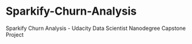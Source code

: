 # Sparkify-Churn-Analysis
Sparkify Churn Analysis - Udacity Data Scientist Nanodegree Capstone Project
